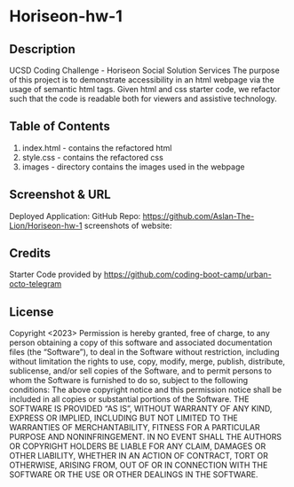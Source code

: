 # Horiseon-hw-1

## Description
UCSD Coding Challenge - Horiseon Social Solution Services
The purpose of this project is to demonstrate accessibility in an html webpage via the usage of semantic html tags.
Given html and css starter code, we refactor such that the code is readable both for viewers and assistive technology.

## Table of Contents
1. index.html - contains the refactored html
2. style.css - contains the refactored css
3. images - directory contains the images used in the webpage

## Screenshot & URL
Deployed Application: 
GitHub Repo: https://github.com/Aslan-The-Lion/Horiseon-hw-1
screenshots of website: 



## Credits
Starter Code provided by https://github.com/coding-boot-camp/urban-octo-telegram
## License
Copyright <2023> <Alan Ruffo>
Permission is hereby granted, free of charge, to any person obtaining a copy of this software and associated documentation files (the “Software”), to deal in the Software without restriction, including without limitation the rights to use, copy, modify, merge, publish, distribute, sublicense, and/or sell copies of the Software, and to permit persons to whom the Software is furnished to do so, subject to the following conditions:
The above copyright notice and this permission notice shall be included in all copies or substantial portions of the Software.
THE SOFTWARE IS PROVIDED “AS IS”, WITHOUT WARRANTY OF ANY KIND, EXPRESS OR IMPLIED, INCLUDING BUT NOT LIMITED TO THE WARRANTIES OF MERCHANTABILITY, FITNESS FOR A PARTICULAR PURPOSE AND NONINFRINGEMENT. IN NO EVENT SHALL THE AUTHORS OR COPYRIGHT HOLDERS BE LIABLE FOR ANY CLAIM, DAMAGES OR OTHER LIABILITY, WHETHER IN AN ACTION OF CONTRACT, TORT OR OTHERWISE, ARISING FROM, OUT OF OR IN CONNECTION WITH THE SOFTWARE OR THE USE OR OTHER DEALINGS IN THE SOFTWARE.

